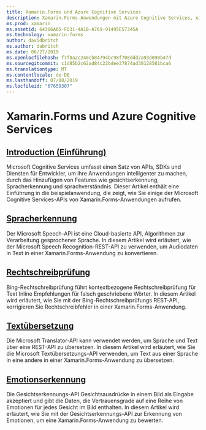```yaml
---
title: Xamarin.Forms und Azure Cognitive Services
description: Xamarin.Forms-Anwendungen mit Azure Cognitive Services, einschließlich der Spracherkennung, Rechtschreibprüfung, Übersetzung von Texteingabe und zur Erkennung von Emotionen versehen Sie Intelligenz.
ms.prod: xamarin
ms.assetid: 64386A65-FD31-4A1B-A769-91495E57345A
ms.technology: xamarin-forms
author: davidbritch
ms.author: dabritch
ms.date: 06/27/2019
ms.openlocfilehash: f7f8a2c240cb84794bc98f708ddd2a93d090b47d
ms.sourcegitcommit: c1d85b2c62ad84c22bdee37874ad30128581bca6
ms.translationtype: MT
ms.contentlocale: de-DE
ms.lasthandoff: 07/08/2019
ms.locfileid: "67659307"
---
```

# <a name="xamarinforms-and-azure-cognitive-services"></a>Xamarin.Forms und Azure Cognitive Services

## <a name="introductionintroductionmd"></a>[Introduction (Einführung)](introduction.md)

Microsoft Cognitive Services umfasst einen Satz von APIs, SDKs und Diensten für Entwickler, um ihre Anwendungen intelligenter zu machen, durch das Hinzufügen von Features wie gesichtserkennung, Spracherkennung und sprachverständnis. Dieser Artikel enthält eine Einführung in die beispielanwendung, die zeigt, wie Sie einige der Microsoft Cognitive Services-APIs von Xamarin.Forms-Anwendungen aufrufen.

## <a name="speech-recognitionspeech-recognitionmd"></a>[Spracherkennung](speech-recognition.md)

Der Microsoft Speech-API ist eine Cloud-basierte API, Algorithmen zur Verarbeitung gesprochener Sprache. In diesem Artikel wird erläutert, wie der Microsoft Speech Recognition-REST-API zu verwenden, um Audiodaten in Text in einer Xamarin.Forms-Anwendung zu konvertieren.

## <a name="spell-checkspell-checkmd"></a>[Rechtschreibprüfung](spell-check.md)

Bing-Rechtschreibprüfung führt kontextbezogene Rechtschreibprüfung für Text Inline Empfehlungen für falsch geschriebene Wörter. In diesem Artikel wird erläutert, wie Sie mit der Bing-Rechtschreibprüfungs REST-API, korrigieren Sie Rechtschreibfehler in einer Xamarin.Forms-Anwendung.

## <a name="text-translationtext-translationmd"></a>[Textübersetzung](text-translation.md)

Die Microsoft Translator-API kann verwendet werden, um Sprache und Text über eine REST-API zu übersetzen. In diesem Artikel wird erläutert, wie Sie die Microsoft Textübersetzungs-API verwenden, um Text aus einer Sprache in eine andere in einer Xamarin.Forms-Anwendung zu übersetzen.

## <a name="emotion-recognitionemotion-recognitionmd"></a>[Emotionserkennung](emotion-recognition.md)

Die Gesichtserkennungs-API Gesichtsausdrücke in einem Bild als Eingabe akzeptiert und gibt die Daten, die Vertrauensgrade auf eine Reihe von Emotionen für jedes Gesicht im Bild enthalten. In diesem Artikel wird erläutert, wie Sie mit der Gesichtserkennungs-API zur Erkennung von Emotionen, um eine Xamarin.Forms-Anwendung zu bewerten.
